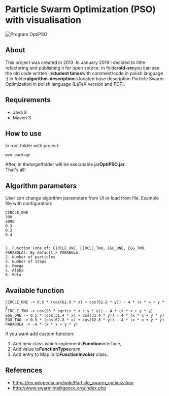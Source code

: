 # Particle Swarm Optimization (PSO) with visualisation
![Program OptiPSO](https://i.imgur.com/QnNhi5c.gif)

## About
This project was created in 2013. In January 2018 I decided to little refactoring and publishing it for open source.
In folder**old-src**you can see the old code written in**student times**with comment/code in polish language :)
In folder**algorithm-description**is located base description Particle Swarm Optimization in polish language (LaTeX version and PDF).

## Requirements
 - Java 8
 - Maven 3
## How to use
In root folder with project:

    mvn package

After, in the*target*folder will be executable jar**OptiPSO.jar**. <br/>
That's all!

## Algorithm parameters
User can change algorithm parameters from UI or load from file.
Example file with configuration:

    CIRCLE_ONE
    300
    2000
    0.3
    0.2
    0.4
    
    
    1. Function (one of: CIRCLE_ONE, CIRCLE_TWO, EGG_ONE, EGG_TWO, PARABOLA). By default = PARABOLA.
    2. Number of particles
    3. Number of steps
    4. Omega
    5. Alpha
    6. Beta
    
## Available function
    CIRCLE_ONE -> 0.5 * (cos(62.8 * x) + cos(62.8 * y)) - 4 * (x * x + y * y
    CIRCLE_TWO -> cos(96 * sqrt(x * x + y * y)) - 4 * (x * x + y * y)
    EGG_ONE -> 0.5 * (cos(31.4 * x) + cos(31.4 * y)) - 4 * (x * x + y * y)
    EGG_TWO -> 0.5 * (cos(62.8 * x) + cos(62.8 * y)) - 4 * (x * x + y * y)
    PARABOLA -> -4 * (x * x + y * y)

If you want add custom function:
1. Add new class which implements**Function**interface,
2. Add value to**FunctionType**enum,
3. Add entry to Map in to**FunctionInvoker** class.

## References
 - https://en.wikipedia.org/wiki/Particle_swarm_optimization
 - http://www.swarmintelligence.org/index.php